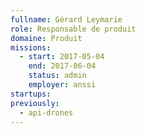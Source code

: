```yaml
---
fullname: Gérard Leymarie
role: Responsable de produit
domaine: Produit
missions:
  - start: 2017-05-04
    end: 2017-06-04
    status: admin
    employer: anssi
startups:
previously:
  - api-drones
---
```

